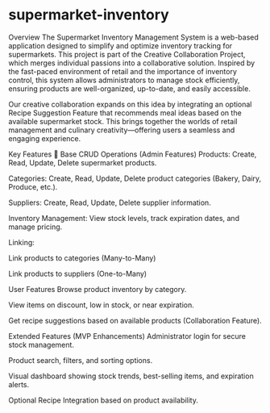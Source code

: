 # supermarket-inventory
Overview
The Supermarket Inventory Management System is a web-based application designed to simplify and optimize inventory tracking for supermarkets. This project is part of the Creative Collaboration Project, which merges individual passions into a collaborative solution. Inspired by the fast-paced environment of retail and the importance of inventory control, this system allows administrators to manage stock efficiently, ensuring products are well-organized, up-to-date, and easily accessible.

Our creative collaboration expands on this idea by integrating an optional Recipe Suggestion Feature that recommends meal ideas based on the available supermarket stock. This brings together the worlds of retail management and culinary creativity—offering users a seamless and engaging experience.

Key Features
🔑 Base CRUD Operations (Admin Features)
Products: Create, Read, Update, Delete supermarket products.

Categories: Create, Read, Update, Delete product categories (Bakery, Dairy, Produce, etc.).

Suppliers: Create, Read, Update, Delete supplier information.

Inventory Management: View stock levels, track expiration dates, and manage pricing.

Linking:

Link products to categories (Many-to-Many)

Link products to suppliers (One-to-Many)

User Features
Browse product inventory by category.

View items on discount, low in stock, or near expiration.

Get recipe suggestions based on available products (Collaboration Feature).


Extended Features (MVP Enhancements)
Administrator login for secure stock management.

Product search, filters, and sorting options.

Visual dashboard showing stock trends, best-selling items, and expiration alerts.

Optional Recipe Integration based on product availability.
